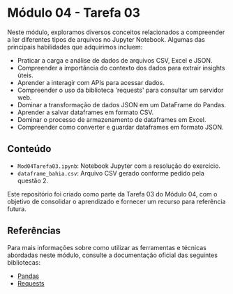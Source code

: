 # Módulo 04 - Tarefa 03

Neste módulo, exploramos diversos conceitos relacionados a compreender a ler diferentes tipos de arquivos no Jupyter Notebook. Algumas das principais habilidades que adquirimos incluem:
- Praticar a carga e análise de dados de arquivos CSV, Excel e JSON.
- Compreender a importância do contexto dos dados para extrair insights úteis.
- Aprender a interagir com APIs para acessar dados.
- Compreender o uso da biblioteca 'requests' para consultar um servidor web.
- Dominar a transformação de dados JSON em um DataFrame do Pandas.
- Aprender a salvar dataframes em formato CSV.
- Dominar o processo de armazenamento de dataframes em Excel.
- Compreender como converter e guardar dataframes em formato JSON.

## Conteúdo

- `Mod04Tarefa03.ipynb`: Notebook Jupyter com a resolução do exercício.
- `dataframe_bahia.csv`: Arquivo CSV gerado conforme pedido pela questão 2.

Este repositório foi criado como parte da Tarefa 03 do Módulo 04, com o objetivo de consolidar o aprendizado e fornecer um recurso para referência futura.

## Referências

Para mais informações sobre como utilizar as ferramentas e técnicas abordadas neste módulo, consulte a documentação oficial das seguintes bibliotecas:
- [Pandas](https://pandas.pydata.org/docs/)
- [Requests](https://requests.readthedocs.io/en/latest/)
